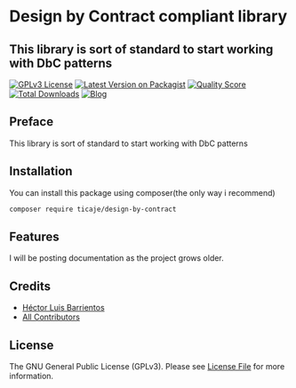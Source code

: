# Design by Contract compliant library

## This library is sort of standard to start working with DbC patterns

[![GPLv3 License](https://img.shields.io/badge/license-GPLv3-marble.svg)](https://www.gnu.org/licenses/gpl-3.0.en.html)
[![Latest Version on Packagist](https://img.shields.io/packagist/v/ticaje/design-by-contract.svg?style=flat-square)](https://packagist.org/packages/ticaje/design-by-contract)
[![Quality Score](https://img.shields.io/scrutinizer/g/ticaje/design-by-contract.svg?style=flat-square)](https://scrutinizer-ci.com/g/ticaje/design-by-contract)
[![Total Downloads](https://img.shields.io/packagist/dt/ticaje/design-by-contract.svg?style=flat-square)](https://packagist.org/packages/ticaje/design-by-contract)
[![Blog](https://img.shields.io/badge/Blog-hectorbarrientos.com-magenta)](https://hectorbarrientos.com)

## Preface

This library is sort of standard to start working with DbC patterns

## Installation

You can install this package using composer(the only way i recommend)

```bash
composer require ticaje/design-by-contract
```

## Features

I will be posting documentation as the project grows older.

## Credits

- [Héctor Luis Barrientos](https://github.com/ticaje)
- [All Contributors](../../contributors)

## License

The GNU General Public License (GPLv3). Please see [License File](LICENSE.md) for more information.
